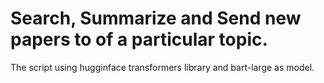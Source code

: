 # Search, Summarize and Send new papers to of a particular topic.
The script using hugginface transformers library and bart-large as model.
